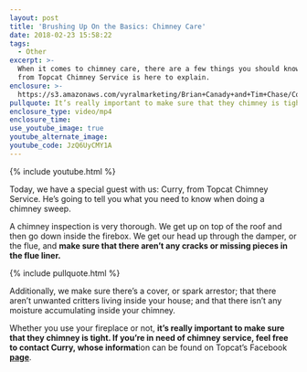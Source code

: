 ```yaml
---
layout: post
title: 'Brushing Up On the Basics: Chimney Care'
date: 2018-02-23 15:58:22
tags:
  - Other
excerpt: >-
  When it comes to chimney care, there are a few things you should know. Curry
  from Topcat Chimney Service is here to explain.
enclosure: >-
  https://s3.amazonaws.com/vyralmarketing/Brian+Canady+and+Tim+Chase/Colorado+Springs+Real+Estate+Chimney+Sweep.mp4
pullquote: It’s really important to make sure that they chimney is tight.
enclosure_type: video/mp4
enclosure_time:
use_youtube_image: true
youtube_alternate_image:
youtube_code: JzQ6UyCMY1A
---
```


{% include youtube.html %}

Today, we have a special guest with us: Curry, from Topcat Chimney Service. He’s going to tell you what you need to know when doing a chimney sweep.

A chimney inspection is very thorough. We get up on top of the roof and then go down inside the firebox. We get our head up through the damper, or the flue, and **make sure that there aren’t any cracks or missing pieces in the flue liner.**

{% include pullquote.html %}

Additionally, we make sure there’s a cover, or spark arrestor; that there aren’t unwanted critters living inside your house; and that there isn’t any moisture accumulating inside your chimney.

Whether you use your fireplace or not, **it’s really important to make sure that they chimney is tight. If you’re in need of chimney service, feel free to contact Curry, whose informat**ion can be found on Topcat’s Facebook [**page**](https://www.facebook.com/topcatchimneyservice/).